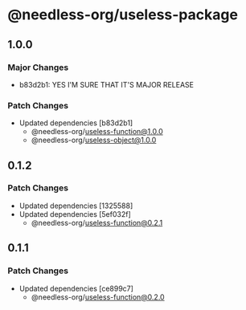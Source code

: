 # @needless-org/useless-package

## 1.0.0

### Major Changes

- b83d2b1: YES I'M SURE THAT IT'S MAJOR RELEASE

### Patch Changes

- Updated dependencies [b83d2b1]
  - @needless-org/useless-function@1.0.0
  - @needless-org/useless-object@1.0.0

## 0.1.2

### Patch Changes

- Updated dependencies [1325588]
- Updated dependencies [5ef032f]
  - @needless-org/useless-function@0.2.1

## 0.1.1

### Patch Changes

- Updated dependencies [ce899c7]
  - @needless-org/useless-function@0.2.0
